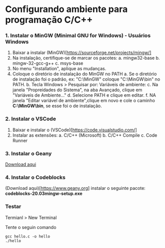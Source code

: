 # Configurando ambiente para programação C/C++

### 1. Instalar o MinGW (Minimal GNU for Windows) - Usuários Windows

1. Baixar a instalar (MinGW)[https://sourceforge.net/projects/mingw/]
2. Na instalação, certifique-se de marcar os pacotes:
    a. mingw32-base
    b. mingw-32-gcc-g++
    c. msys-base
3. No menu "Installation", aplique as mudanças. 
4. Coloque o diretório de instalação do MinGW no PATH
    a. Se o diretório de instalação foi o padrão, ex: "C:\MinGW\" coloque "C:\MinGW\bin" no PATH.
    b. Tecla Windows > Pesquisar por: Variáveis de ambiente:
    c. Na janela "Propreidades do Sistema", na aba Avançado, clique em "Variáveis de Ambiente..."
    d. Selecione PATH e clique em editar. 
    f. NA janela "Editar variável de ambiente",clique em novo e cole o caminho **C:\MinGW\bin**, se esse foi o de instalação.

### 2. Instalar o VSCode

1. Baixar e instalar o (VSCode)[https://code.visualstudio.com/]
2. Instalar as extensões: 
    a. C/C++ (Microsoft)
    b. C/C++ Compile
    c. Code Runner

### 3. Instalar o Geany

[Download aqui](https://www.geany.org)

### 4. Instalar o Codeblocks

(Download aqui)[https://www.geany.org]
instalar o seguinte pacote: **codeblocks-20.03mingw-setup.exe**

### Testar

Termianl > New Terminal

Tente o seguin comando

```
gcc hello.c -o hello
./hello
```


